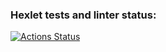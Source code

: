 ### Hexlet tests and linter status:
[![Actions Status](https://github.com/tiltovskee/frontend-project-46/actions/workflows/hexlet-check.yml/badge.svg)](https://github.com/tiltovskee/frontend-project-46/actions)